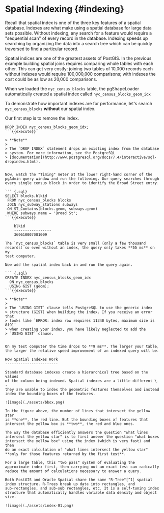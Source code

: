 Spatial Indexing {#indexing}
================

Recall that spatial index is one of the three key features of a spatial
database. Indexes are what make using a spatial database for large data
sets possible. Without indexing, any search for a feature would require
a "sequential scan" of every record in the database. Indexing speeds
up searching by organizing the data into a search tree which can be
quickly traversed to find a particular record.

Spatial indices are one of the greatest assets of PostGIS. In the
previous example building spatial joins requires comparing whole tables
with each other. This can get very costly: joining two tables of 10,000
records each without indexes would require 100,000,000 comparisons; with
indexes the cost could be as low as 20,000 comparisons.

When we loaded the `nyc_census_blocks` table, the pgShapeLoader
automatically created a spatial index called
`nyc_census_blocks_geom_idx`

To demonstrate how important indexes are for performance, let's search
`nyc_census_blocks` **without** our spatial index.

Our first step is to remove the index.

``` 
DROP INDEX nyc_census_blocks_geom_idx;
```{{execute}}

> **Note**
>
> The `DROP INDEX` statement drops an existing index from the database
> system. For more information, see the PostgreSQL
> [documentation](http://www.postgresql.org/docs/7.4/interactive/sql-dropindex.html).


Now, watch the "Timing" meter at the lower right-hand corner of the
pgAdmin query window and run the following. Our query searches through
every single census block in order to identify the Broad Street entry.

``` {.sql}
SELECT blocks.blkid
 FROM nyc_census_blocks blocks
 JOIN nyc_subway_stations subways
 ON ST_Contains(blocks.geom, subways.geom)
 WHERE subways.name = 'Broad St';
```{{execute}}

    blkid      
    -----------------
    360610007001009

The `nyc_census_blocks` table is very small (only a few thousand
records) so even without an index, the query only takes **55 ms** on my
test computer.

Now add the spatial index back in and run the query again.

``` {.sql}
CREATE INDEX nyc_census_blocks_geom_idx 
  ON nyc_census_blocks 
  USING GIST (geom);
```{{execute}}

> **Note**
>
> The `USING GIST` clause tells PostgreSQL to use the generic index
> structure (GIST) when building the index. If you receive an error that
> looks like `ERROR: index row requires 11340 bytes, maximum size is 8191`
> when creating your index, you have likely neglected to add the
> `USING GIST` clause.


On my test computer the time drops to **9 ms**. The larger your table,
the larger the relative speed improvement of an indexed query will be.

How Spatial Indexes Work
------------------------

Standard database indexes create a hierarchical tree based on the values
of the column being indexed. Spatial indexes are a little different \--
they are unable to index the geometric features themselves and instead
index the bounding boxes of the features.

![image](./assets/bbox.png)

In the figure above, the number of lines that intersect the yellow star
is **one**, the red line. But the bounding boxes of features that
intersect the yellow box is **two**, the red and blue ones.

The way the database efficiently answers the question "what lines
intersect the yellow star" is to first answer the question "what boxes
intersect the yellow box" using the index (which is very fast) and then
do an exact calculation of "what lines intersect the yellow star"
**only for those features returned by the first test**.

For a large table, this "two pass" system of evaluating the
approximate index first, then carrying out an exact test can radically
reduce the amount of calculations necessary to answer a query.

Both PostGIS and Oracle Spatial share the same "R-Tree"[^1] spatial
index structure. R-Trees break up data into rectangles, and
sub-rectangles, and sub-sub rectangles, etc. It is a self-tuning index
structure that automatically handles variable data density and object
size.

![image](./assets/index-01.png)